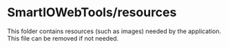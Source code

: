 # SmartIOWebTools/resources

This folder contains resources (such as images) needed by the application. This file can
be removed if not needed.
